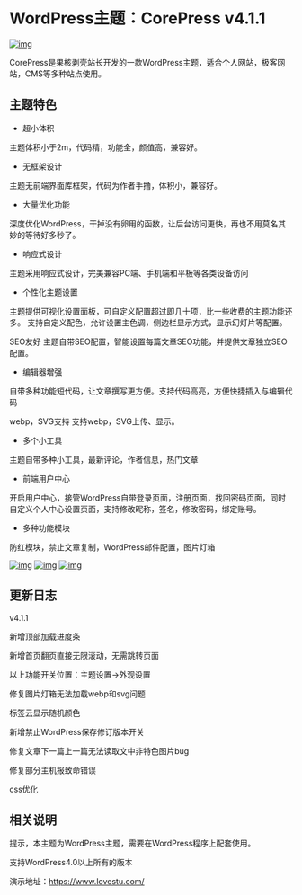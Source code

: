 # WordPress主题：CorePress v4.1.1

[![img](https://www.lovestu.com/wp-content/uploads/2021/03/corepress4js01.webp)](https://www.lovestu.com/wp-content/uploads/2021/03/corepress4js01.webp)

CorePress是果核剥壳站长开发的一款WordPress主题，适合个人网站，极客网站，CMS等多种站点使用。

## 主题特色

- 超小体积

主题体积小于2m，代码精，功能全，颜值高，兼容好。

- 无框架设计

主题无前端界面库框架，代码为作者手撸，体积小，兼容好。

- 大量优化功能

深度优化WordPress，干掉没有卵用的函数，让后台访问更快，再也不用莫名其妙的等待好多秒了。

- 响应式设计

主题采用响应式设计，完美兼容PC端、手机端和平板等各类设备访问

- 个性化主题设置

主题提供可视化设置面板，可自定义配置超过即几十项，比一些收费的主题功能还多。 支持自定义配色，允许设置主色调，侧边栏显示方式，显示幻灯片等配置。

SEO友好 主题自带SEO配置，智能设置每篇文章SEO功能，并提供文章独立SEO配置。

- 编辑器增强

自带多种功能短代码，让文章撰写更方便。支持代码高亮，方便快捷插入与编辑代码

webp，SVG支持 支持webp，SVG上传、显示。

- 多个小工具

主题自带多种小工具，最新评论，作者信息，热门文章

- 前端用户中心

开启用户中心，接管WordPress自带登录页面，注册页面，找回密码页面，同时自定义个人中心设置页面，支持修改昵称，签名，修改密码，绑定账号。

- 多种功能模块

防红模块，禁止文章复制，WordPress邮件配置，图片灯箱

[![img](https://www.lovestu.com/wp-content/uploads/2021/03/corepress4js02.webp)](https://www.lovestu.com/wp-content/uploads/2021/03/corepress4js02.webp) [![img](https://www.lovestu.com/wp-content/uploads/2021/03/corepress4js03.webp)](https://www.lovestu.com/wp-content/uploads/2021/03/corepress4js03.webp) [![img](https://www.lovestu.com/wp-content/uploads/2021/03/corepress4js04.webp)](https://www.lovestu.com/wp-content/uploads/2021/03/corepress4js04.webp)

## 更新日志

v4.1.1

新增顶部加载进度条

新增首页翻页直接无限滚动，无需跳转页面

以上功能开关位置：主题设置->外观设置

修复图片灯箱无法加载webp和svg问题

标签云显示随机颜色

新增禁止WordPress保存修订版本开关

修复文章下一篇上一篇无法读取文中非特色图片bug

修复部分主机报致命错误

css优化

## 相关说明

提示，本主题为WordPress主题，需要在WordPress程序上配套使用。

支持WordPress4.0以上所有的版本

演示地址：https://www.lovestu.com/